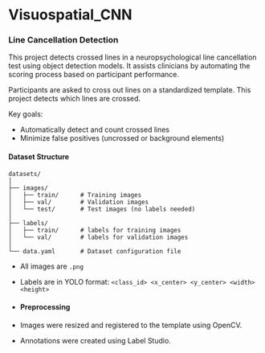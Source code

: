 # Visuospatial_CNN
### Line Cancellation Detection

This project detects crossed lines in a neuropsychological line cancellation test using object detection models. It assists clinicians by automating the scoring process based on participant performance.

Participants are asked to cross out lines on a standardized template. This project detects which lines are crossed. 

Key goals:
- Automatically detect and count crossed lines
- Minimize false positives (uncrossed or background elements)

#### Dataset Structure
```text
datasets/
│
├── images/
│   ├── train/      # Training images
│   ├── val/        # Validation images
│   └── test/       # Test images (no labels needed)
│
├── labels/
│   ├── train/      # labels for training images
│   └── val/        # labels for validation images
│
└── data.yaml       # Dataset configuration file 
```

- All images are `.png`
- Labels are in YOLO format: `<class_id> <x_center> <y_center> <width> <height>`

- #### Preprocessing

- Images were resized and registered to the template using OpenCV.
- Annotations were created using Label Studio.


